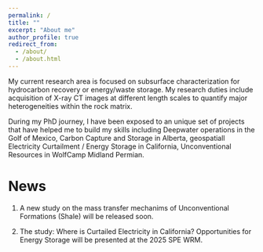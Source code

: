 ```yaml
---
permalink: /
title: ""
excerpt: "About me"
author_profile: true
redirect_from: 
  - /about/
  - /about.html
---
```


My current research area is focused on subsurface characterization for hydrocarbon recovery or energy/waste storage. My research duties include acquisition of X-ray CT images at different length scales to quantify major heterogeneities within the rock matrix. 

During my PhD journey, I have been exposed to an unique set of projects that have helped me to build my skills including Deepwater operations in the Golf of Mexico, Carbon Capture and Storage in Alberta, geospatiall Electricity Curtailment / Energy Storage in California, Unconventional Resources in WolfCamp Midland Permian. 

News
======
1. A new study on the mass transfer mechanims of Unconventional Formations (Shale) will be released soon.
   
2. The study: Where is Curtailed Electricity in California? Opportunities for Energy Storage  will be presented at the 2025 SPE WRM.

